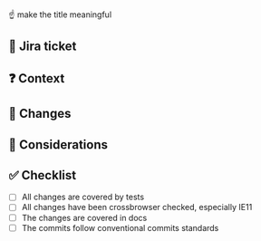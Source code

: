 ☝️ make the title meaningful

## 📎 Jira ticket


## ❓ Context <!-- why this change is made --> 


## 🚀 Changes <!-- what this PR does -->


## 💬 Considerations <!-- additional info for reviewing (e.g links to Mockups, docs etc.), discussion topics -->


## ✅ Checklist

- [ ] All changes are covered by tests
- [ ] All changes have been crossbrowser checked, especially IE11
- [ ] The changes are covered in docs
- [ ] The commits follow conventional commits standards
